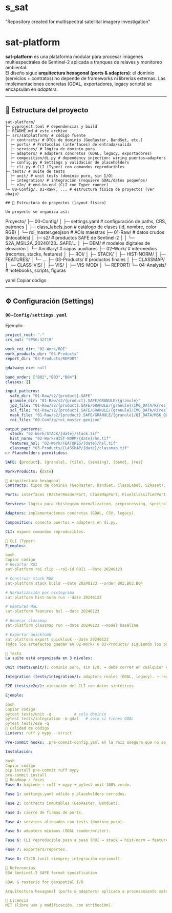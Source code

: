 # s_sat
"Repository created for multispectral satellital imagery investigation"
# sat-platform

**sat-platform** es una plataforma modular para procesar imágenes multiespectrales de Sentinel-2 aplicada a tranques de relaves y monitoreo ambiental.  
El diseño sigue **arquitectura hexagonal (ports & adapters)**: el dominio (servicios + contratos) no depende de frameworks ni librerías externas. Las implementaciones concretas (GDAL, exportadores, legacy scripts) se encapsulan en *adapters*.

---

## 📂 Estructura del proyecto
```
sat-platform/
├─ pyproject.toml # dependencias y build
├─ README.md # este archivo
├─ src/satplatform/ # código fuente
│ ├─ contracts/ # DTOs de dominio (GeoRaster, BandSet, etc.)
│ ├─ ports/ # Protocolos (interfaces) de entrada/salida
│ ├─ services/ # lógica de dominio pura
│ ├─ adapters/ # adapters concretos (GDAL, legacy, exportadores)
│ ├─ composition/di.py # dependency injection: wiring puertos→adapters
│ ├─ config.py # Settings y validación de placeholders
│ └─ cli.py # CLI (Typer) con comandos reproducibles
├─ tests/ # suite de tests
│ ├─ unit/ # unit tests (dominio puro, sin I/O)
│ ├─ integration/ # integración (requiere GDAL/datos pequeños)
│ └─ e2e/ # end-to-end (CLI con Typer runner)
└─ 00-Config/, 01-Raw/, ... # estructura física de proyectos (ver abajo)

## 📂 Estructura de proyectos (layout físico)

Un proyecto se organiza así:
```
Proyecto/
├─ 00-Config/
│ ├─ settings.yaml # configuración de paths, CRS, patrones
│ ├─ class_labels.json # catálogo de clases (id, nombre, color RGB)
│ └─ roi_master.geojson # AOIs maestras
├─ 01-Raw/ # datos crudos (intocables)
│ ├─ s2/ # productos SAFE de Sentinel-2
│ │ └─ S2A_MSIL2A_20240123...SAFE/...
│ ├─ DEM/ # modelos digitales de elevación
│ └─ Ancillary/ # capas auxiliares
├─ 02-Work/ # intermedios (recortes, stacks, features)
│ ├─ ROI/
│ ├─ STACK/
│ ├─ HIST-NORM/
│ ├─ FEATURES/
│ └─ ...
├─ 03-Products/ # productos finales
│ ├─ CLASSMAP/
│ ├─ CLASS-VIS/
│ ├─ VIS/
│ ├─ VIS-MOD/
│ └─ REPORT/
└─ 04-Analysis/ # notebooks, scripts, figuras

yaml
Copiar código

---

## ⚙️ Configuración (Settings)

### `00-Config/settings.yaml`
Ejemplo:

```yaml
project_root: "."
crs_out: "EPSG:32719"

work_roi_dir: "02-Work/ROI"
work_products_dir: "03-Products"
report_dir: "03-Products/REPORT"

gdalwarp_exe: null

band_order: ["B02","B03","B04"]
classes: []

input_patterns:
  safe_dir: "01-Raw/s2/{product}.SAFE"
  granule_dir: "01-Raw/s2/{product}.SAFE/GRANULE/{granule}"
  jp2_file: "01-Raw/s2/{product}.SAFE/GRANULE/{granule}/IMG_DATA/R{res}/T{tile}_{sensing}_{band}_{res}.jp2"
  scl_file: "01-Raw/s2/{product}.SAFE/GRANULE/{granule}/IMG_DATA/R{res}/T{tile}_{sensing}_SCL_{res}.jp2"
  mask_file: "01-Raw/s2/{product}.SAFE/GRANULE/{granule}/QI_DATA/MSK_QUALIT_{band}.jp2"
  roi_file: "00-Config/roi_master.geojson"

output_patterns:
  stack: "02-Work/STACK/{date}/stack.tif"
  hist_norm: "02-Work/HIST-NORM/{date}/hn.tif"
  features_hsl: "02-Work/FEATURES/{date}/hsl.tif"
  classmap: "03-Products/CLASSMAP/{date}/classmap.tif"
👉 Placeholders permitidos:

SAFE: {product}, {granule}, {tile}, {sensing}, {band}, {res}

Work/Products: {date}

🧩 Arquitectura hexagonal
Contracts: tipos de dominio (GeoRaster, BandSet, ClassLabel, S2Asset).

Ports: interfaces (RasterReaderPort, ClassMapPort, PixelClassifierPort, etc.).

Services: lógica pura (histogram normalization, preprocessing, spectral indices, training).

Adapters: implementaciones concretas (GDAL, CSV, legacy).

Composition: conecta puertos ↔ adapters en di.py.

CLI: expone comandos reproducibles.

🚀 CLI (Typer)
Ejemplos:

bash
Copiar código
# Recortar ROI
sat-platform roi clip --roi-id ROI1 --date 20240123

# Construir stack RGB
sat-platform stack build --date 20240123 --order B02,B03,B04

# Normalización por histograma
sat-platform hist-norm run --date 20240123

# Features HSL
sat-platform features hsl --date 20240123

# Generar classmap
sat-platform classmap run --date 20240123 --model baseline

# Exportar quicklook
sat-platform export quicklook --date 20240123
Todos los artefactos quedan en 02-Work/ o 03-Products/ siguiendo los patrones de settings.yaml.

🧪 Tests
La suite está organizada en 3 niveles:

Unit (tests/unit/): dominio puro, sin I/O. → debe correr en cualquier entorno.

Integration (tests/integration/): adapters reales (GDAL, legacy). → requiere GDAL instalado.

E2E (tests/e2e/): ejecución del CLI con datos sintéticos.

Ejemplo:

bash
Copiar código
pytest tests/unit -q          # solo dominio
pytest tests/integration -m gdal   # solo si tienes GDAL
pytest tests/e2e -q
🧹 Calidad de código
Linters: ruff y mypy --strict.

Pre-commit hooks: .pre-commit-config.yaml en la raíz asegura que no se commitea código roto.

Instalación:

bash
Copiar código
pip install pre-commit ruff mypy
pre-commit install
📌 Roadmap / fases
Fase 0: higiene → ruff + mypy + pytest unit 100% verde.

Fase 1: settings.yaml válido y placeholders cerrados.

Fase 2: contracts inmutables (GeoRaster, BandSet).

Fase 3: cierre de firmas de ports.

Fase 4: services alineados con tests (dominio puro).

Fase 5: adapters mínimos (GDAL reader/writer).

Fase 6: CLI reproducible paso a paso (ROI → stack → hist-norm → features → classmap → export).

Fase 7: exporters/reportes.

Fase 8: CI/CD (unit siempre; integración opcional).

📖 Referencias
ESA Sentinel-2 SAFE format specification

GDAL & rasterio for geospatial I/O

Arquitectura hexagonal (ports & adapters) aplicada a procesamiento satelital

📝 Licencia
MIT (libre uso y modificación, con atribución).
